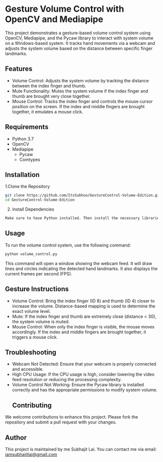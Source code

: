 # Gesture Volume Control with OpenCV and Mediapipe

This project demonstrates a gesture-based volume control system using OpenCV, Mediapipe, and the Pycaw library to interact with system volume on a Windows-based system. It tracks hand movements via a webcam and adjusts the system volume based on the distance between specific finger landmarks.

## Features
-    Volume Control: Adjusts the system volume by tracking the distance between the index finger and thumb.
 -   Mute Functionality: Mutes the system volume if the index finger and thumb are brought very close together.
  -  Mouse Control: Tracks the index finger and controls the mouse cursor position on the screen. If the index and middle fingers are brought together, it emulates a mouse click.

## Requirements
-  Python 3.7
-  OpenCV
 - Mediapipe
    -    Pycaw
     -   Comtypes
  
## Installation
1.Clone the Repository
```bash
git clone https://github.com/ItsSubhoo/GestureControl-Volume-Edition.git
cd GestureControl-Volume-Edition
```
2. Install Dependencies
```bash
Make sure to have Python installed. Then install the necessary libraries:

```
## Usage
To run the volume control system, use the following command:
```bash
python volume_control.py
```
This command will open a window showing the webcam feed. It will draw lines and circles indicating the detected hand landmarks. It also displays the current frames per second (FPS).

## Gesture Instructions
 - Volume Control: Bring the index finger (ID 8) and thumb (ID 4) closer to increase the volume. Distance-based mapping is used to determine the exact volume level.
 - Mute: If the index finger and thumb are extremely close (distance < 30), the system volume is muted.
 - Mouse Control: When only the index finger is visible, the mouse moves accordingly. If the index and middle fingers are brought together, it triggers a mouse click.
## Troubleshooting
- Webcam Not Detected: Ensure that your webcam is properly connected and accessible.
- High CPU Usage: If the CPU usage is high, consider lowering the video feed resolution or reducing the processing complexity.
- Volume Control Not Working: Ensure the Pycaw library is installed correctly and has the appropriate permissions to modify system volume.
  ##  Contributing
We welcome contributions to enhance this project. Please fork the repository and submit a pull request with your changes.

## Author
This project is maintained by me Subhajit Lai. You can contact me via email: iamsubhajitlai@gmail.com
